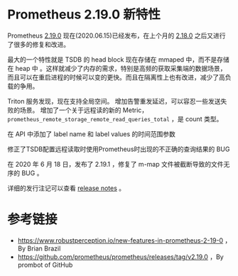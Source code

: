 # Prometheus 2.19.0 新特性

Prometheus [2.19.0](https://github.com/prometheus/prometheus/releases/tag/v2.19.0) 现在(2020.06.15)已经发布，在上个月的 [2.18.0](http://erdong.site/Prometheus/New-Features/New-Features-in-Prometheus-2-18-0.html) 之后又进行了很多的修复和改进。

最大的一个特性就是 TSDB 的 head block 现在存储在 mmaped 中，而不是存储在  heap 中 。这样就减少了内存的需求，特别是高频的获取采集端的数据场景，而且可以在重启进程的时候可以变的更快。而且在隔离性上也有改进，减少了高负载的争用。

Triton 服务发现，现在支持全局空间。
增加告警重发延迟，可以容忍一些发送失败的场景。
增加了一个关于远程读的新的 Metric，`prometheus_remote_storage_remote_read_queries_total` ，是 count 类型。

在 API 中添加了 label name 和 label values 的时间范围参数

修正了TSDB配置远程读取时使用Prometheus时出现的不正确的查询结果的 BUG

在 2020 年 6 月 18 日，发布了 2.19.1 ，修复了 m-map 文件被截断导致的文件无序的 BUG 。


详细的发行注记可以查看 [release notes](https://github.com/prometheus/prometheus/releases/tag/v2.19.0) 。


# 参考链接

* https://www.robustperception.io/new-features-in-prometheus-2-19-0 ， By Brian Brazil
* https://github.com/prometheus/prometheus/releases/tag/v2.19.0 ，By prombot of GitHub